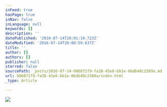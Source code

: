 ```yaml
---
inFeed: true
hasPage: true
inNav: false
inLanguage: null
keywords: []
description: ''
datePublished: '2016-07-14T20:01:10.723Z'
dateModified: '2016-07-14T20:00:59.637Z'
title: ''
author: []
authors: []
publisher: null
starred: false
sourcePath: _posts/2016-07-14-906071f9-fa38-45e6-bb1e-06db48c2589a.md
url: 906071f9-fa38-45e6-bb1e-06db48c2589a/index.html
_type: Article

---
```

![](https://the-grid-user-content.s3-us-west-2.amazonaws.com/0026572d-7fe9-4c1d-9c8f-4e1e86d0010e.jpg)